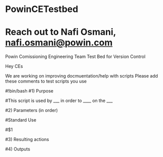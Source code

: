 # PowinCETestbed
# Reach out to Nafi Osmani, nafi.osmani@powin.com
Powin Comissioning Engineering Team Test Bed for Version Control


Hey CEs

We are working on improving docmuentation/help with scripts
Please add these comments to test scripts you use

#!bin/bash
#1) Purpose

#This script is used by ___ in order to ____ on the ___

#2) Parameters (in order)

#Standard Use

#$1 

#3) Resulting actions

#4) Outputs
 
